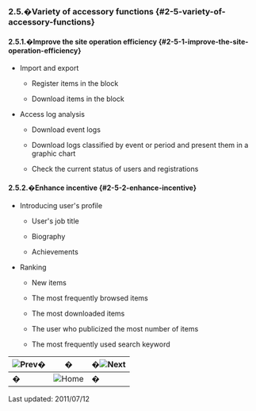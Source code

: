 ### 2.5.�Variety of accessory functions {#2-5-variety-of-accessory-functions}

#### 2.5.1.�Improve the site operation efficiency {#2-5-1-improve-the-site-operation-efficiency}

*   Import and export

    *   Register items in the block

    *   Download items in the block

*   Access log analysis

    *   Download event logs

    *   Download logs classified by event or period and present them in a graphic chart

    *   Check the current status of users and registrations

#### 2.5.2.�Enhance incentive {#2-5-2-enhance-incentive}

*   Introducing user&#039;s profile

    *   User&#039;s job title

    *   Biography

    *   Achievements

*   Ranking

    *   New items

    *   The most frequently browsed items

    *   The most downloaded items

    *   The user who publicized the most number of items

    *   The most frequently used search keyword

| ![Prev](../../assets/etc\prev.gif)� | � | �![Next](../../assets/etc\next.gif) |
| --- | --- | --- |
| � | ![Home](../../assets/etc\home.gif)  | � |

Last updated: 2011/07/12